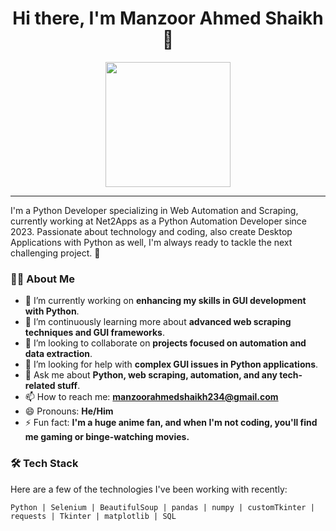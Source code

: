 <h1 align="center">Hi there, I'm Manzoor Ahmed Shaikh 👋</h1>

<p align="center">
  <img src="https://media.giphy.com/media/WFZvB7VIXBgiz3oDXE/giphy.gif" width="200">
</p>

---

I'm a Python Developer specializing in Web Automation and Scraping, currently working at Net2Apps as a Python Automation Developer since 2023. Passionate about technology and coding, also create Desktop Applications with Python as well, I'm always ready to tackle the next challenging project. 🚀

### 👨‍💻 About Me
- 🔭 I’m currently working on **enhancing my skills in GUI development with Python**.
- 🌱 I’m continuously learning more about **advanced web scraping techniques and GUI frameworks**.
- 👯 I’m looking to collaborate on **projects focused on automation and data extraction**.
- 🤔 I’m looking for help with **complex GUI issues in Python applications**.
- 💬 Ask me about **Python, web scraping, automation, and any tech-related stuff**.
- 📫 How to reach me: **manzoorahmedshaikh234@gmail.com**
- 😄 Pronouns: **He/Him**
- ⚡ Fun fact: **I'm a huge anime fan, and when I'm not coding, you'll find me gaming or binge-watching movies.**

### 🛠 Tech Stack

Here are a few of the technologies I've been working with recently:

```text
Python | Selenium | BeautifulSoup | pandas | numpy | customTkinter | requests | Tkinter | matplotlib | SQL
